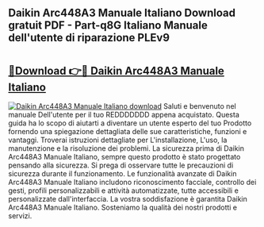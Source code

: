 ## Daikin Arc448A3 Manuale Italiano Download gratuit PDF - Part-q8G Italiano Manuale dell'utente di riparazione PLEv9

# <h2><a href="http://dfbbax.blite.top/?on=Daikin+Arc448A3+Manuale+Italiano">🔗Download 👉🔴 Daikin Arc448A3 Manuale Italiano</a></h2>

[![Daikin Arc448A3 Manuale Italiano download](https://i.imgur.com/lujVjoI.png)](http://dfbbax.blite.top/?on=Daikin+Arc448A3+Manuale+Italiano)
Saluti e benvenuto nel manuale Dell'utente per il tuo REDDDDDDD appena acquistato. Questa guida ha lo scopo di aiutarti a diventare un utente esperto del tuo Prodotto fornendo una spiegazione dettagliata delle sue caratteristiche, funzioni e vantaggi. Troverai istruzioni dettagliate per L'installazione, L'uso, la manutenzione e la risoluzione dei problemi. La sicurezza prima di Daikin Arc448A3 Manuale Italiano, sempre questo prodotto è stato progettato pensando alla sicurezza. Si prega di osservare tutte le precauzioni di sicurezza durante il funzionamento. Le funzionalità avanzate di Daikin Arc448A3 Manuale Italiano includono riconoscimento facciale, controllo dei gesti, profili personalizzabili e attività automatizzate, tutte accessibili e personalizzate dall'interfaccia. La vostra soddisfazione è garantita Daikin Arc448A3 Manuale Italiano. Sosteniamo la qualità dei nostri prodotti e servizi.
